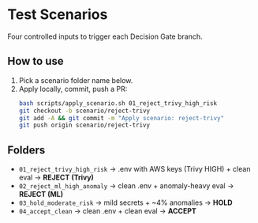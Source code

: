 # Test Scenarios
Four controlled inputs to trigger each Decision Gate branch.

## How to use
1) Pick a scenario folder name below.
2) Apply locally, commit, push a PR:
   ```bash
   bash scripts/apply_scenario.sh 01_reject_trivy_high_risk
   git checkout -b scenario/reject-trivy
   git add -A && git commit -m "Apply scenario: reject-trivy"
   git push origin scenario/reject-trivy
   ```

## Folders
- `01_reject_trivy_high_risk` → .env with AWS keys (Trivy HIGH) + clean eval → **REJECT (Trivy)**
- `02_reject_ml_high_anomaly` → clean .env + anomaly-heavy eval → **REJECT (ML)**
- `03_hold_moderate_risk` → mild secrets + ~4% anomalies → **HOLD**
- `04_accept_clean` → clean .env + clean eval → **ACCEPT**
